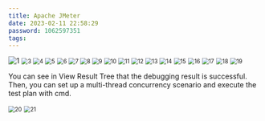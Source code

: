 ```yaml
---
title: Apache JMeter
date: 2023-02-11 22:58:29
password: 1062597351
tags:
---
```


<img src="1.png" alt="1" style="zoom:100%;" />

<img src="3.png" alt="3" style="zoom:80%;" />

<img src="4.png" alt="4" style="zoom:80%;" />

<img src="5.png" alt="5" style="zoom:80%;" />

<img src="6.png" alt="6" style="zoom:80%;" />

<img src="7.png" alt="7" style="zoom:80%;" />

<img src="8.png" alt="8" style="zoom:80%;" />

<img src="9.png" alt="9" style="zoom:80%;" />

<img src="10.png" alt="10" style="zoom:80%;" />

<img src="11.png" alt="11" style="zoom:80%;" />

<img src="12.png" alt="12" style="zoom:80%;" />

<img src="13.png" alt="13" style="zoom:80%;" />

<img src="14.png" alt="14" style="zoom:80%;" />

<img src="15.png" alt="15" style="zoom:80%;" />

<img src="16.png" alt="16" style="zoom:80%;" />

<img src="17.png" alt="17" style="zoom:80%;" />

<img src="18.png" alt="18" style="zoom:80%;" />

<img src="19.png" alt="19" style="zoom:80%;" />

You can see in View Result Tree that the debugging result is successful. Then, you can set up a multi-thread concurrency scenario and execute the test plan with cmd.

<img src="20.png" alt="20" style="zoom:80%;" />

<img src="21.png" alt="21" style="zoom:80%;" />

